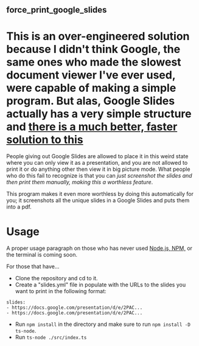 ## force_print_google_slides

# This is an over-engineered solution because I didn't think Google, the same ones who made the slowest document viewer I've ever used, were capable of making a simple program. But alas, Google Slides actually has a very simple structure and [there is a much better, faster solution to this](https://stackoverflow.com/questions/31662455/how-to-download-google-slides-as-images)

People giving out Google Slides are allowed to place it in this weird state where you can only view it as a presentation, and you are not allowed to print it or do anything other then view it in big picture mode. What people who do this fail to recognize is that you can *just screenshot the slides and then print them manually, making this a worthless feature*.

This program makes it even more worthless by doing this automatically for you; it screenshots all the unique slides in a Google Slides and puts them into a pdf.

# Usage

A proper usage paragraph on those who has never used [Node.js, NPM,](https://nodejs.org/en/download/) or the terminal is coming soon.

For those that have...
- Clone the repository and cd to it.
- Create a "slides.yml" file in populate with the URLs to the slides you want to print in the following format:
```
slides:
- https://docs.google.com/presentation/d/e/2PAC...
- https://docs.google.com/presentation/d/e/2PAC...
```
- Run `npm install` in the directory and make sure to run `npm install -D ts-node`. 
- Run `ts-node ./src/index.ts`
